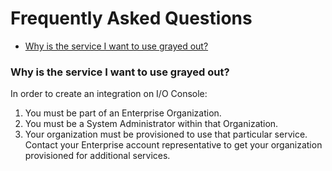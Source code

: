 # Frequently Asked Questions

- [Why is the service I want to use grayed out?](#title-of-a-question)

### Why is the service I want to use grayed out?

In order to create an integration on I/O Console: 

1. You must be part of an Enterprise Organization.
2. You must be a System Administrator within that Organization.
3. Your organization must be provisioned to use that particular service. Contact your Enterprise account representative to get your organization provisioned for additional services.
